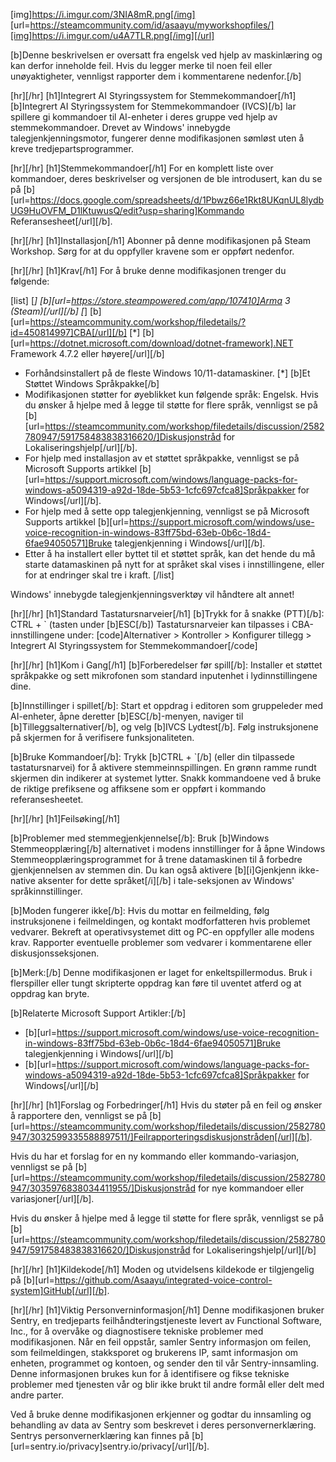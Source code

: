 [img]https://i.imgur.com/3NIA8mR.png[/img]
[url=https://steamcommunity.com/id/asaayu/myworkshopfiles/][img]https://i.imgur.com/u4A7TLR.png[/img][/url]

[b]Denne beskrivelsen er oversatt fra engelsk ved hjelp av maskinlæring og kan derfor inneholde feil. Hvis du legger merke til noen feil eller unøyaktigheter, vennligst rapporter dem i kommentarene nedenfor.[/b]

[hr][/hr]
[h1]Integrert AI Styringssystem for Stemmekommandoer[/h1]
[b]Integrert AI Styringssystem for Stemmekommandoer (IVCS)[/b] lar spillere gi kommandoer til AI-enheter i deres gruppe ved hjelp av stemmekommandoer. Drevet av Windows' innebygde talegjenkjenningsmotor, fungerer denne modifikasjonen sømløst uten å kreve tredjepartsprogrammer.

[hr][/hr]
[h1]Stemmekommandoer[/h1]
For en komplett liste over kommandoer, deres beskrivelser og versjonen de ble introdusert, kan du se på [b][url=https://docs.google.com/spreadsheets/d/1Pbwz66e1Rkt8UKqnUL8lydbUG9HuOVFM_D1lKtuwusQ/edit?usp=sharing]Kommando Referansesheet[/url][/b].

[hr][/hr]
[h1]Installasjon[/h1]
Abonner på denne modifikasjonen på Steam Workshop.
Sørg for at du oppfyller kravene som er oppført nedenfor.

[hr][/hr]
[h1]Krav[/h1]
For å bruke denne modifikasjonen trenger du følgende:

[list]
[*] [b][url=https://store.steampowered.com/app/107410]Arma 3 (Steam)[/url][/b]
[*] [b][url=https://steamcommunity.com/workshop/filedetails/?id=450814997]CBA[/url][/b]
[*] [b][url=https://dotnet.microsoft.com/download/dotnet-framework].NET Framework 4.7.2 eller høyere[/url][/b]
- Forhåndsinstallert på de fleste Windows 10/11-datamaskiner.
[*] [b]Et Støttet Windows Språkpakke[/b]
- Modifikasjonen støtter for øyeblikket kun følgende språk: Engelsk. Hvis du ønsker å hjelpe med å legge til støtte for flere språk, vennligst se på [b][url=https://steamcommunity.com/workshop/filedetails/discussion/2582780947/591758483838316620/]Diskusjonstråd for Lokaliseringshjelp[/url][/b].
- For hjelp med installasjon av et støttet språkpakke, vennligst se på Microsoft Supports artikkel [b][url=https://support.microsoft.com/windows/language-packs-for-windows-a5094319-a92d-18de-5b53-1cfc697cfca8]Språkpakker for Windows[/url][/b].
- For hjelp med å sette opp talegjenkjenning, vennligst se på Microsoft Supports artikkel [b][url=https://support.microsoft.com/windows/use-voice-recognition-in-windows-83ff75bd-63eb-0b6c-18d4-6fae94050571]Bruke talegjenkjenning i Windows[/url][/b].
- Etter å ha installert eller byttet til et støttet språk, kan det hende du må starte datamaskinen på nytt for at språket skal vises i innstillingene, eller for at endringer skal tre i kraft.
[/list]

Windows' innebygde talegjenkjenningsverktøy vil håndtere alt annet!

[hr][/hr]
[h1]Standard Tastatursnarveier[/h1]
[b]Trykk for å snakke (PTT)[/b]: CTRL + ` (tasten under [b]ESC[/b])
Tastatursnarveier kan tilpasses i CBA-innstillingene under:
[code]Alternativer > Kontroller > Konfigurer tillegg > Integrert AI Styringssystem for Stemmekommandoer[/code]

[hr][/hr]
[h1]Kom i Gang[/h1]
[b]Forberedelser før spill[/b]:
Installer et støttet språkpakke og sett mikrofonen som standard inputenhet i lydinnstillingene dine.

[b]Innstillinger i spillet[/b]:
Start et oppdrag i editoren som gruppeleder med AI-enheter, åpne deretter [b]ESC[/b]-menyen, naviger til [b]Tilleggsalternativer[/b], og velg [b]IVCS Lydtest[/b]. Følg instruksjonene på skjermen for å verifisere funksjonaliteten.

[b]Bruke Kommandoer[/b]:
Trykk [b]CTRL + `[/b] (eller din tilpassede tastatursnarvei) for å aktivere stemmeinnspillingen. En grønn ramme rundt skjermen din indikerer at systemet lytter. Snakk kommandoene ved å bruke de riktige prefiksene og affiksene som er oppført i kommando referansesheetet.

[hr][/hr]
[h1]Feilsøking[/h1]

[b]Problemer med stemmegjenkjennelse[/b]:
Bruk [b]Windows Stemmeopplæring[/b] alternativet i modens innstillinger for å åpne Windows Stemmeopplæringsprogrammet for å trene datamaskinen til å forbedre gjenkjennelsen av stemmen din. Du kan også aktivere [b][i]Gjenkjenn ikke-native aksenter for dette språket[/i][/b] i tale-seksjonen av Windows' språkinnstillinger.

[b]Moden fungerer ikke[/b]:
Hvis du mottar en feilmelding, følg instruksjonene i feilmeldingen, og kontakt modforfatteren hvis problemet vedvarer.
Bekreft at operativsystemet ditt og PC-en oppfyller alle modens krav.
Rapporter eventuelle problemer som vedvarer i kommentarene eller diskusjonsseksjonen.

[b]Merk:[/b] Denne modifikasjonen er laget for enkeltspillermodus. Bruk i flerspiller eller tungt skripterte oppdrag kan føre til uventet atferd og at oppdrag kan bryte.

[b]Relaterte Microsoft Support Artikler:[/b]
- [b][url=https://support.microsoft.com/windows/use-voice-recognition-in-windows-83ff75bd-63eb-0b6c-18d4-6fae94050571]Bruke talegjenkjenning i Windows[/url][/b]
- [b][url=https://support.microsoft.com/windows/language-packs-for-windows-a5094319-a92d-18de-5b53-1cfc697cfca8]Språkpakker for Windows[/url][/b]

[hr][/hr]
[h1]Forslag og Forbedringer[/h1]
Hvis du støter på en feil og ønsker å rapportere den, vennligst se på [b][url=https://steamcommunity.com/workshop/filedetails/discussion/2582780947/3032599335588897511/]Feilrapporteringsdiskusjonstråden[/url][/b].

Hvis du har et forslag for en ny kommando eller kommando-variasjon, vennligst se på [b][url=https://steamcommunity.com/workshop/filedetails/discussion/2582780947/3035976838034411955/]Diskusjonstråd for nye kommandoer eller variasjoner[/url][/b].

Hvis du ønsker å hjelpe med å legge til støtte for flere språk, vennligst se på [b][url=https://steamcommunity.com/workshop/filedetails/discussion/2582780947/591758483838316620/]Diskusjonstråd for Lokaliseringshjelp[/url][/b]

[hr][/hr]
[h1]Kildekode[/h1]
Moden og utvidelsens kildekode er tilgjengelig på [b][url=https://github.com/Asaayu/integrated-voice-control-system]GitHub[/url][/b].

[hr][/hr]
[h1]Viktig Personverninformasjon[/h1]
Denne modifikasjonen bruker Sentry, en tredjeparts feilhåndteringstjeneste levert av Functional Software, Inc., for å overvåke og diagnostisere tekniske problemer med modifikasjonen. Når en feil oppstår, samler Sentry informasjon om feilen, som feilmeldingen, stakksporet og brukerens IP, samt informasjon om enheten, programmet og kontoen, og sender den til vår Sentry-innsamling. Denne informasjonen brukes kun for å identifisere og fikse tekniske problemer med tjenesten vår og blir ikke brukt til andre formål eller delt med andre parter.

Ved å bruke denne modifikasjonen erkjenner og godtar du innsamling og behandling av data av Sentry som beskrevet i deres personvernerklæring. Sentrys personvernerklæring kan finnes på [b][url=sentry.io/privacy]sentry.io/privacy[/url][/b].